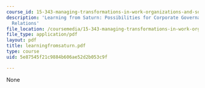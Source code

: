 ```yaml
---
course_id: 15-343-managing-transformations-in-work-organizations-and-society-spring-2002
description: 'Learning from Saturn: Possibilities for Corporate Governance and Employee
  Relations'
file_location: /coursemedia/15-343-managing-transformations-in-work-organizations-and-society-spring-2002/5e87545f21c9884b606ae52d2b053c9f_learningfromsaturn.pdf
file_type: application/pdf
layout: pdf
title: learningfromsaturn.pdf
type: course
uid: 5e87545f21c9884b606ae52d2b053c9f

---
```

None